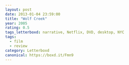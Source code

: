 ```yaml
---
layout: post 
date: 2013-01-04 23:59:00
title: "Wolf Creek"
year: 2005
rating: 0.5
tags_letterboxd: narrative, Netflix, DVD, desktop, NYC
tags:
  - film
  - review
category: Letterboxd
canonical: https://boxd.it/Fmn9
---
```


